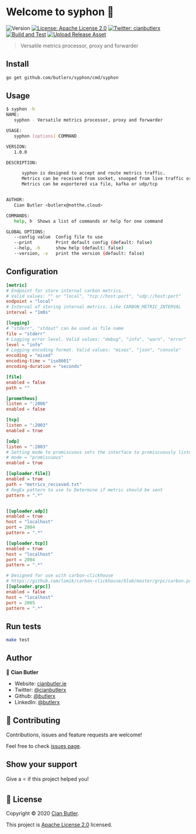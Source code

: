 # Welcome to syphon 👋

![Version](https://img.shields.io/github/go-mod/go-version/butlerx/syphon-go?style=flat-square)
[![License: Apache License 2.0](https://img.shields.io/badge/License-Apache%20License%202.0-yellow.svg)](./LICENSE)
[![Twitter: cianbutlerx](https://img.shields.io/twitter/follow/cianbutlerx.svg?style=social)](https://twitter.com/cianbutlerx)
[![Build and Test](https://github.com/butlerx/syphon-go/workflows/Build%20and%20Test/badge.svg)](https://github.com/butlerx/syphon-go/actions?query=workflow%3A%22UBuild+and+Test%22)
[![Upload Release Asset](https://github.com/butlerx/syphon-go/workflows/Upload%20Release%20Asset/badge.svg)](https://github.com/butlerx/syphon-go/actions?query=workflow%3A%22Upload+Release+Asset%22)

> Versatile metrics processor, proxy and forwarder

## Install

```bash
go get github.com/butlerx/syphon/cmd/syphon
```

## Usage

```bash
$ syphon -h
NAME:
   syphon - Versatile metrics processor, proxy and forwarder

USAGE:
   syphon [options] COMMAND

VERSION:
   1.0.0

DESCRIPTION:

      syphon is designed to accept and route metrics traffic.
      Metrics can be received from socket, snooped from live traffic or read from file or kafka.
      Metrics can be exportered via file, kafka or udp/tcp


AUTHOR:
   Cian Butler <butlerx@notthe.cloud>

COMMANDS:
   help, h  Shows a list of commands or help for one command

GLOBAL OPTIONS:
   --config value  Config file to use
   --print         Print default config (default: false)
   --help, -h      show help (default: false)
   --version, -v   print the version (default: false)
```

## Configuration

```toml
[metric]
# Endpoint for store internal carbon metrics.
# Valid values: "" or "local", "tcp://host:port", "udp://host:port"
endpoint = "local"
# Interval of storing internal metrics. Like CARBON_METRIC_INTERVAL
interval = "1m0s"

[logging]
# "stderr", "stdout" can be used as file name
file = "stderr"
# Logging error level. Valid values: "debug", "info", "warn", "error"
level = "info"
# Logging encoding format. Valid values: "mixes", "json", "console"
encoding = "mixed"
encoding-time = "iso8601"
encoding-duration = "seconds"

[file]
enabled = false
path = ""

[prometheus]
listen = ":2006"
enabled = false

[tcp]
listen = ":2003"
enabled = true

[udp]
listen = ":2003"
# Setting mode to promiscuous sets the interface to promiscuously listen
# mode = "promiscuous"
enabled = true

[[uploader.file]]
enabled = true
path = "metrics_recieved.txt"
# RegEx pattern to use to Determine if metric should be sent
pattern = ".*"


[[uploader.udp]]
enabled = true
host = "localhost"
port = 2004
pattern = ".*"

[[uploader.tcp]]
enabled = true
host = "localhost"
port = 2004
pattern = ".*"

# Designed for use with carbon-clickhouse
# https://github.com/lomik/carbon-clickhouse/blob/master/grpc/carbon.proto
[[uploader.grpc]]
enabled = false
host = "localhost"
port = 2005
pattern = ".*"
```

## Run tests

```sh
make test
```

## Author

👤 **Cian Butler**

- Website: [cianbutler.ie](https://cianbutler.ie)
- Twitter: [@cianbutlerx](https://twitter.com/cianbutlerx)
- Github: [@butlerx](https://github.com/butlerx)
- LinkedIn: [@butlerx](https://linkedin.com/in/butlerx)

## 🤝 Contributing

Contributions, issues and feature requests are welcome!

Feel free to check [issues page](https://github.com/butlerx/syphon-go/issues).

## Show your support

Give a ⭐️ if this project helped you!

## 📝 License

Copyright © 2020 [Cian Butler](https://github.com/butlerx).

This project is [Apache License 2.0](./LICENSE) licensed.
